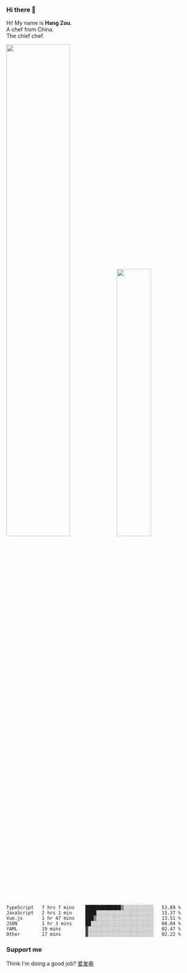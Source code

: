 ### Hi there 👋

Hi! My name is **Hang Zou**.  
A chef from China.  
The chief chef.

<img align="" width="57.5%" src="https://github-readme-stats.vercel.app/api?username=zouhangwithsweet&hide_title=true&hide_border=true&show_icons=true&include_all_commits=true&line_height=21" /><img align="" width="42.4%" src="https://github-readme-stats.vercel.app/api/top-langs/?username=zouhangwithsweet&hide_title=true&hide_border=true&layout=compact" />

<!--START_SECTION:waka-->

```text
TypeScript   7 hrs 7 mins    █████████████▒░░░░░░░░░░░   53.89 %
JavaScript   2 hrs 1 min     ████░░░░░░░░░░░░░░░░░░░░░   15.37 %
Vue.js       1 hr 47 mins    ███▒░░░░░░░░░░░░░░░░░░░░░   13.51 %
JSON         1 hr 3 mins     ██░░░░░░░░░░░░░░░░░░░░░░░   08.04 %
YAML         19 mins         ▓░░░░░░░░░░░░░░░░░░░░░░░░   02.47 %
Other        17 mins         ▓░░░░░░░░░░░░░░░░░░░░░░░░   02.22 %
```

<!--END_SECTION:waka-->

### Support me

Think I'm doing a good job? [爱发电](https://afdian.net/@zouhangsweet)

